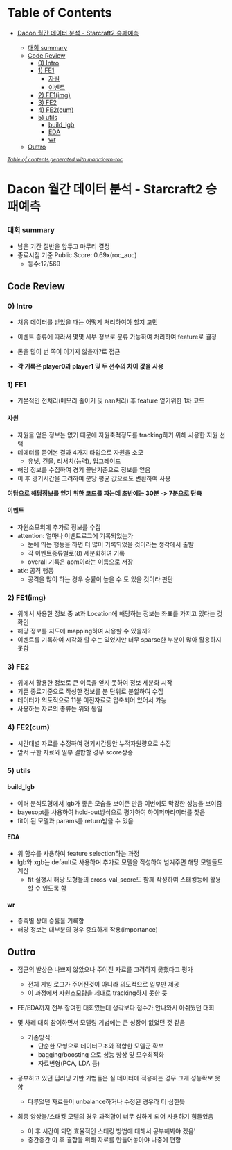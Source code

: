 # Table of Contents

- [Dacon 월간 데이터 분석 - Starcraft2 승패예측](#dacon-------------starcraft2-----)
    
  + [대회 summary](#---summary)
  * [Code Review](#code-review)
    + [0) Intro](#0--intro)
    + [1) FE1](#1--fe1)
      - [자원](#--)
      - [이벤트](#---)
    + [2) FE1(img)](#2--fe1-img-)
    + [3) FE2](#3--fe2)
    + [4) FE2(cum)](#4--fe2-cum-)
    + [5) utils](#5--utils)
      - [build_lgb](#build-lgb)
      - [EDA](#eda)
      - [wr](#wr)
  * [Outtro](#outtro)

<small><i><a href='http://ecotrust-canada.github.io/markdown-toc/'>Table of contents generated with markdown-toc</a></i></small>

# Dacon 월간 데이터 분석 - Starcraft2 승패예측

### 대회 summary

-   남은 기간 절반을 앞두고 마무리 결정
-   종료시점 기준 Public Score: 0.69x(roc_auc) 
    -    등수:12/569

## Code Review

### 0) Intro

-   처음 데이터를 받았을 때는 어떻게 처리하여야 할지 고민
-   이벤트 종류에 따라서 몇몇 세부 정보로 분류 가능하여 처리하여 feature로 결정

-   돈을 많이 번 쪽이 이기지 않을까?로 접근
-   **각 기록은 player0과 player1 및 두 선수의 차이 값을 사용**

### 1) FE1

-   기본적인 전처리(메모리 줄이기 및 nan처리) 후 feature 얻기위한 1차 코드

#### 자원

-   자원을 얻은 정보는 없기 때문에 자원축적정도를 tracking하기 위해 사용한 자원 선택
-   데에터를 뜯어본 결과 4가지 타입으로 자원을 소모
    -   유닛, 건물, 리서치(능력), 업그레이드
-   해당 정보를 수집하여 경기 끝난기준으로 정보를 얻음
-   이 후 경기시간을 고려하여 분당 평균 값으로도 변환하여 사용

**여담으로 해당정보를 얻기 위한 코드를 짜는데 초반에는 30분 -> 7분으로 단축**

#### 이벤트

-   자원소모외에 추가로 정보를 수집
-   attention: 얼마나 이벤트로그에 기록되었는가
    -   눈에 띄는 행동을 하면 더 많이 기록되었을 것이라는 생각에서 출발
    -   각 이벤트종류별로(8) 세분화하여 기록
    -   overall 기록은 apm이라는 이름으로 저장
-   atk: 공격 행동
    -   공격을 많이 하는 경우 승률이 높을 수 도 있을 것이라 판단

### 2) FE1(img)

-   위에서 사용한 정보 중 at과 Location에 해당하는 정보는 좌표를 가지고 있다는 것 확인
-   해당 정보를 지도에 mapping하여 사용할 수 있을까?
-   이벤트를 기록하여 시각화 할 수는 있었지만 너무 sparse한 부분이 많아 활용하지 못함

### 3) FE2

-   위에서 활용한 정보로 큰 이득을 얻지 못하여 정보 세분화 시작
-   기존 종료기준으로 작성한 정보를 분 단위로 분할하여 수집
-   데이터가 의도적으로 11분 이전자료로 압축되어 있어서 가능
-   사용하는 자료의 종류는 위와 동일

### 4) FE2(cum)

-   시간대별 자료를 수정하여 경기시간동안 누적자원량으로 수집
-   앞서 구한 자료와 일부 결합할 경우 score상승

### 5) utils

#### build_lgb

-   여러 분석모형에서 lgb가 좋은 모습을 보여준 만큼 이번에도 막강한 성능을 보여줌
-   bayesopt를 사용하여 hold-out방식으로 평가하여 하이퍼마라미터를 찾음
-   fit이 된 모델과 params를 return받을 수 있음

#### EDA

-   위 함수를 사용하여 feature selection하는 과정
-   lgb와 xgb는 default로 사용하며 추가로 모델을 작성하여 넘겨주면 해당 모델들도 계산
    -   fit 실행시 해당 모형들의 cross-val_score도 함께 작성하여 스태킹등에 활용할 수 있도록 함

#### wr

-   종족별 상대 승률을 기록함
-   해당 정보는 대부분의 경우 중요하게 작용(importance)

## Outtro

-   접근의 발상은 나쁘지 않았으나 주어진 자료를 고려하지 못했다고 평가
    -   전체 게임 로그가 주어진것이 아니라 의도적으로 일부만 제공
    -   이 과정에서 자원소모량을 제대로 tracking하지 못한 듯

-   FE/EDA까지 전부 참여한 대회였는데 생각보다 점수가 안나와서 아쉬웠던 대회
-   몇 차례 대회 참여하면서 모델링 기법에는 큰 성장이 없었던 것 같음
    -   기존방식:
        -   단순한 모형으로 데이터구조와 적합한 모델군 확보
        -   bagging/boosting 으로 성능 향상 및 모수최적화
        -   자료변형(PCA, LDA 등)
-   공부하고 있던 딥러닝 기반 기법들은 실 데이터에 적용하는 경우 크게 성능확보 못함
    -   다루었던 자료들이 unbalance하거나 수정된 경우라 더 심한듯
-   최종 앙상블/스태킹 모델의 경우 과적합이 너무 심하게 되어 사용하기 힘들었음
    -   이 후 시간이 되면 효율적인 스태킹 방법에 대해서 공부해봐야 겠음'
    -   중간중간 이 후 결합을 위해 자료를 만들어놓아야 나중에 편함